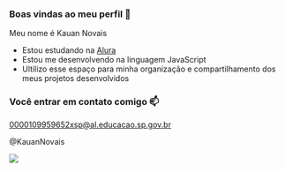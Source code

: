 ### Boas vindas ao meu perfil 🌆

Meu nome é Kauan Novais

- Estou estudando na [Alura](https://www.alura.com.br)
- Estou me desenvolvendo na linguagem JavaScript
- Ultilizo esse espaço para minha organização e compartilhamento dos meus projetos desenvolvidos

### Você entrar em contato comigo 📫

0000109959652xsp@al.educacao.sp.gov.br

@KauanNovais

![](https://media.tenor.com/P0zfBB9MY4UAAAAM/perro-con-chupon.gif)
